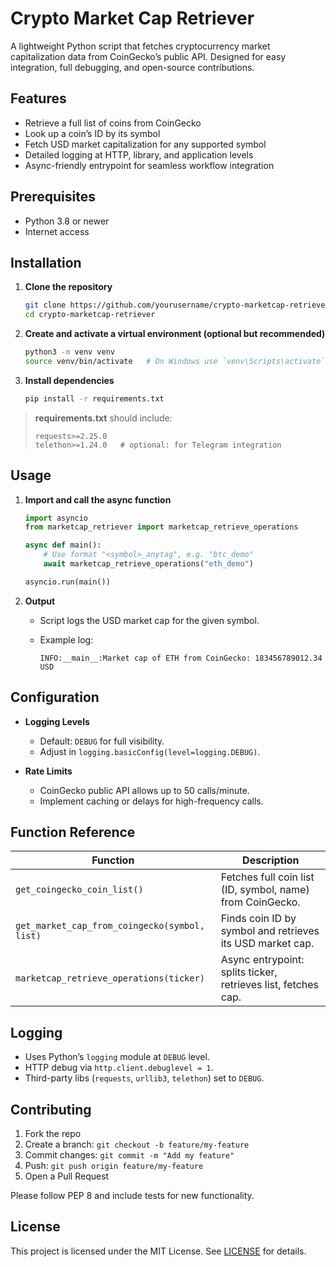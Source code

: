 # Crypto Market Cap Retriever

A lightweight Python script that fetches cryptocurrency market capitalization data from CoinGecko’s public API. Designed for easy integration, full debugging, and open-source contributions.

## Features

* Retrieve a full list of coins from CoinGecko
* Look up a coin’s ID by its symbol
* Fetch USD market capitalization for any supported symbol
* Detailed logging at HTTP, library, and application levels
* Async-friendly entrypoint for seamless workflow integration

## Prerequisites

* Python 3.8 or newer
* Internet access

## Installation

1. **Clone the repository**

   ```bash
   git clone https://github.com/yourusername/crypto-marketcap-retriever.git
   cd crypto-marketcap-retriever
   ```

2. **Create and activate a virtual environment (optional but recommended)**

   ```bash
   python3 -m venv venv
   source venv/bin/activate   # On Windows use `venv\Scripts\activate`
   ```

3. **Install dependencies**

   ```bash
   pip install -r requirements.txt
   ```

> **requirements.txt** should include:
>
> ```text
> requests>=2.25.0
> telethon>=1.24.0   # optional: for Telegram integration
> ```

## Usage

1. **Import and call the async function**

   ```python
   import asyncio
   from marketcap_retriever import marketcap_retrieve_operations

   async def main():
       # Use format "<symbol>_anytag", e.g. "btc_demo"
       await marketcap_retrieve_operations("eth_demo")

   asyncio.run(main())
   ```

2. **Output**

   * Script logs the USD market cap for the given symbol.
   * Example log:

     ```
     INFO:__main__:Market cap of ETH from CoinGecko: 183456789012.34 USD
     ```

## Configuration

* **Logging Levels**

  * Default: `DEBUG` for full visibility.
  * Adjust in `logging.basicConfig(level=logging.DEBUG)`.

* **Rate Limits**

  * CoinGecko public API allows up to 50 calls/minute.
  * Implement caching or delays for high-frequency calls.

## Function Reference

| Function                                      | Description                                                   |
| --------------------------------------------- | ------------------------------------------------------------- |
| `get_coingecko_coin_list()`                   | Fetches full coin list (ID, symbol, name) from CoinGecko.     |
| `get_market_cap_from_coingecko(symbol, list)` | Finds coin ID by symbol and retrieves its USD market cap.     |
| `marketcap_retrieve_operations(ticker)`       | Async entrypoint: splits ticker, retrieves list, fetches cap. |

## Logging

* Uses Python’s `logging` module at `DEBUG` level.
* HTTP debug via `http.client.debuglevel = 1`.
* Third-party libs (`requests`, `urllib3`, `telethon`) set to `DEBUG`.

## Contributing

1. Fork the repo
2. Create a branch: `git checkout -b feature/my-feature`
3. Commit changes: `git commit -m "Add my feature"`
4. Push: `git push origin feature/my-feature`
5. Open a Pull Request

Please follow PEP 8 and include tests for new functionality.

## License

This project is licensed under the MIT License. See [LICENSE](LICENSE) for details.
